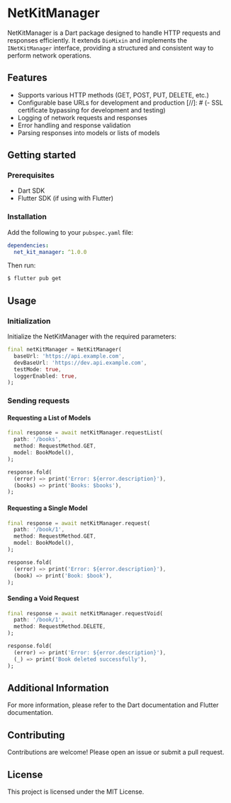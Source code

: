 # NetKitManager

NetKitManager is a Dart package designed to handle HTTP requests and responses efficiently. It
extends `DioMixin` and implements the `INetKitManager` interface, providing a structured and
consistent way to perform network operations.

## Features

- Supports various HTTP methods (GET, POST, PUT, DELETE, etc.)
- Configurable base URLs for development and production
  [//]: # (- SSL certificate bypassing for development and testing)
- Logging of network requests and responses
- Error handling and response validation
- Parsing responses into models or lists of models

## Getting started

### Prerequisites

- Dart SDK
- Flutter SDK (if using with Flutter)

### Installation

Add the following to your `pubspec.yaml` file:

```yaml
dependencies:
  net_kit_manager: ^1.0.0
```

Then run:

```bash
$ flutter pub get
```

## Usage
### Initialization
Initialize the NetKitManager with the required parameters:

```dart
final netKitManager = NetKitManager(
  baseUrl: 'https://api.example.com',
  devBaseUrl: 'https://dev.api.example.com',
  testMode: true,
  loggerEnabled: true,
);
```
### Sending requests

#### Requesting a List of Models

```dart
final response = await netKitManager.requestList(
  path: '/books',
  method: RequestMethod.GET,
  model: BookModel(),
);

response.fold(
  (error) => print('Error: ${error.description}'),
  (books) => print('Books: $books'),
);
```

#### Requesting a Single Model

```dart
final response = await netKitManager.request(
  path: '/book/1',
  method: RequestMethod.GET,
  model: BookModel(),
);

response.fold(
  (error) => print('Error: ${error.description}'),
  (book) => print('Book: $book'),
);
```

#### Sending a Void Request
```dart
final response = await netKitManager.requestVoid(
  path: '/book/1',
  method: RequestMethod.DELETE,
);

response.fold(
  (error) => print('Error: ${error.description}'),
  (_) => print('Book deleted successfully'),
);
```
## Additional Information
For more information, please refer to the Dart documentation and Flutter documentation.  
## Contributing
Contributions are welcome! Please open an issue or submit a pull request.  
## License
This project is licensed under the MIT License.
  